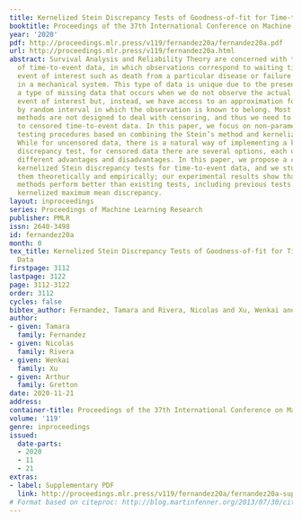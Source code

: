 ```yaml
---
title: Kernelized Stein Discrepancy Tests of Goodness-of-fit for Time-to-Event Data
booktitle: Proceedings of the 37th International Conference on Machine Learning
year: '2020'
pdf: http://proceedings.mlr.press/v119/fernandez20a/fernandez20a.pdf
url: http://proceedings.mlr.press/v119/fernandez20a.html
abstract: Survival Analysis and Reliability Theory are concerned with the analysis
  of time-to-event data, in which observations correspond to waiting times until an
  event of interest such as death from a particular disease or failure of a component
  in a mechanical system. This type of data is unique due to the presence of censoring,
  a type of missing data that occurs when we do not observe the actual time of the
  event of interest but, instead, we have access to an approximation for it given
  by random interval in which the observation is known to belong. Most traditional
  methods are not designed to deal with censoring, and thus we need to adapt them
  to censored time-to-event data. In this paper, we focus on non-parametric goodness-of-fit
  testing procedures based on combining the Stein’s method and kernelized discrepancies.
  While for uncensored data, there is a natural way of implementing a kernelized Stein
  discrepancy test, for censored data there are several options, each of them with
  different advantages and disadvantages. In this paper, we propose a collection of
  kernelized Stein discrepancy tests for time-to-event data, and we study each of
  them theoretically and empirically; our experimental results show that our proposed
  methods perform better than existing tests, including previous tests based on a
  kernelized maximum mean discrepancy.
layout: inproceedings
series: Proceedings of Machine Learning Research
publisher: PMLR
issn: 2640-3498
id: fernandez20a
month: 0
tex_title: Kernelized Stein Discrepancy Tests of Goodness-of-fit for Time-to-Event
  Data
firstpage: 3112
lastpage: 3122
page: 3112-3122
order: 3112
cycles: false
bibtex_author: Fernandez, Tamara and Rivera, Nicolas and Xu, Wenkai and Gretton, Arthur
author:
- given: Tamara
  family: Fernandez
- given: Nicolas
  family: Rivera
- given: Wenkai
  family: Xu
- given: Arthur
  family: Gretton
date: 2020-11-21
address: 
container-title: Proceedings of the 37th International Conference on Machine Learning
volume: '119'
genre: inproceedings
issued:
  date-parts:
  - 2020
  - 11
  - 21
extras:
- label: Supplementary PDF
  link: http://proceedings.mlr.press/v119/fernandez20a/fernandez20a-supp.pdf
# Format based on citeproc: http://blog.martinfenner.org/2013/07/30/citeproc-yaml-for-bibliographies/
---
```

